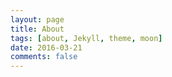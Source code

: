 ```yaml
---
layout: page
title: About
tags: [about, Jekyll, theme, moon]
date: 2016-03-21
comments: false
---
```

